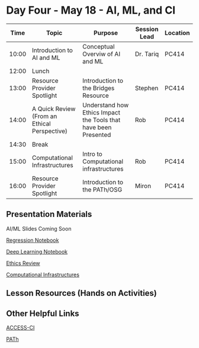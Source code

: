 
# Day Four - May 18 - AI, ML, and CI

| Time | Topic | Purpose | Session Lead | Location |
|------|-------|---------|--------------|----------|
| 10:00 | Introduction to AI and ML | Conceptual Overviw of AI and ML | Dr. Tariq | PC414 |
| 12:00 | Lunch | | | | 
| 13:00 | Resource Provider Spotlight | Introduction to the Bridges Resource | Stephen | PC414 | 
| 14:00 | A Quick Review (From an Ethical Perspective) | Understand how Ethics Impact the Tools that have been Presented | Rob | PC414 | 
| 14:30 | Break | | | | 
| 15:00 | Computational Infrastructures | Intro to Computational infrastructures | Rob | PC414 | 
| 16:00 | Resource Provider Spotlight | Introduction to the PATh/OSG | Miron | PC414 |

## Presentation Materials
AI/ML Slides Coming Soon

[Regression Notebook](https://colab.research.google.com/drive/13yrazcufK26jgwMC5uuxk2QqLSx8G15o?usp=sharing)

[Deep Learning Notebook](https://colab.research.google.com/drive/1l4FzyhVUTWBM5svGuSD0JIgG_KwhzRFx?usp=sharing)

[Ethics Review](https://docs.google.com/presentation/d/1DC4KrFLUR8m4oyu60zH2_HOYp2niIjRy/edit?usp=sharing&ouid=110678776512411560114&rtpof=true&sd=true)

[Computational Infrastructures](https://github.com/access-ci-org/Operation_STEP/blob/main/Day4-May18/ACCESS-CI-Lecture1.pdf)
## Lesson Resources (Hands on Activities)

## Other Helpful Links
[ACCESS-CI](https://access-ci.org/)

[PATh](https://path-cc.io/)
